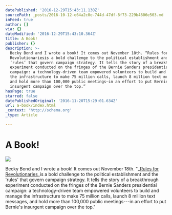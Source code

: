 ```yaml
---
datePublished: '2016-12-29T15:43:11.130Z'
sourcePath: _posts/2016-10-12-e64a2c0e-744d-47df-8f73-229b4606e503.md
inFeed: true
author: []
via: {}
dateModified: '2016-12-29T15:43:10.364Z'
title: A Book!
publisher: {}
description: >-
  Becky Bond and I wrote a book! It comes out November 18th. “Rules for
  Revolutionariesis a bold challenge to the political establishment and the
  ‘rules’ that govern campaign strategy. It tells the story of a breakthrough
  experiment conducted on the fringes of the Bernie Sanders presidential
  campaign: a technology-driven team empowered volunteers to build and manage
  the infrastructure to make 75 million calls, launch 8 million text messages,
  and hold more than 100,000 public meetings—in an effort to put Bernie’s
  insurgent campaign over the top.”
hasPage: true
starred: false
datePublishedOriginal: '2016-11-20T15:29:01.634Z'
url: a-book/index.html
_context: 'http://schema.org'
_type: Article

---
```

# A Book!
![](https://the-grid-user-content.s3-us-west-2.amazonaws.com/7740c9c5-620d-414d-9b70-af2eff4e2d6d.jpg)

Becky Bond and I wrote a book! It comes out November 18th. "_[Rules for Revolutionaries][0]_is a bold challenge to the political establishment and the 'rules' that govern campaign strategy. It tells the story of a breakthrough experiment conducted on the fringes of the Bernie Sanders presidential campaign: a technology-driven team empowered volunteers to build and manage the infrastructure to make 75 million calls, launch 8 million text messages, and hold more than 100,000 public meetings---in an effort to put Bernie's insurgent campaign over the top."

[0]: http://neworganizing.com/ "book link"
